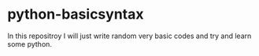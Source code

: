 # python-basicsyntax
In this repositroy I will just write random very basic codes and try and learn some python.
